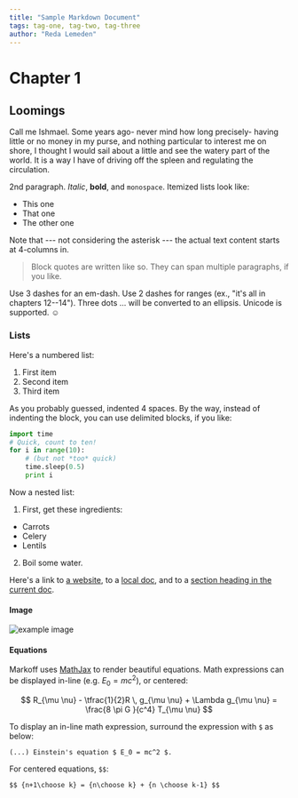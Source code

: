 ```yaml
---
title: "Sample Markdown Document"
tags: tag-one, tag-two, tag-three
author: "Reda Lemeden"
---
```


# Chapter 1
## Loomings

Call me Ishmael. Some years ago- never mind how long precisely- having little or no money in my purse, and nothing particular to interest me on shore, I thought I would sail about a little and see the watery part of the world. It is a way I have of driving off the spleen and regulating the circulation.

2nd paragraph. *Italic*, **bold**, and `monospace`. Itemized lists
look like:

  * This one
  * That one
  * The other one

Note that --- not considering the asterisk --- the actual text
content starts at 4-columns in.

> Block quotes are written like so.
> They can span multiple paragraphs, if you like.

Use 3 dashes for an em-dash. Use 2 dashes for ranges (ex., "it's all
in chapters 12--14"). Three dots ... will be converted to an ellipsis.
Unicode is supported. ☺

### Lists

Here's a numbered list:

  1. First item
  2. Second item
  3. Third item

As you probably guessed, indented 4 spaces. By the way, instead of
indenting the block, you can use delimited blocks, if you like:

~~~python
import time
# Quick, count to ten!
for i in range(10):
    # (but not *too* quick)
    time.sleep(0.5)
    print i
~~~

Now a nested list:

1. First, get these ingredients:
  * Carrots
  * Celery
  * Lentils

2. Boil some water.

Here's a link to [a website](http://foo.bar), to a [local
doc](local-doc.html), and to a [section heading in the current
doc](#an-h2-header).

#### Image

![example image](http://lorempixel.com/900/300)

#### Equations

Markoff uses [MathJax](http://docs.mathjax.org/en/latest/start.html#downloading-and-installing-mathjax) to render beautiful equations. Math expressions can be displayed in-line (e.g. $E_0 = mc^2$), or centered:

$$ R_{\mu \nu} - \tfrac{1}{2}R \, g_{\mu \nu} +  \Lambda g_{\mu \nu} = \frac{8 \pi G }{c^4} T_{\mu \nu} $$

To display an in-line math expression, surround the expression with ``$`` as below:

```
(...) Einstein's equation $ E_0 = mc^2 $.
```

For centered equations, ``$$``:

```
$$ {n+1\choose k} = {n\choose k} + {n \choose k-1} $$
```
